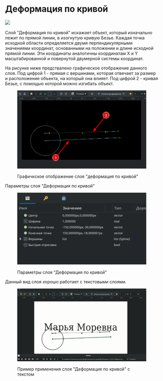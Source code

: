 # Деформация по кривой

![](<../.gitbook/assets/layer\_distortion\_curvewarp\_icon (3).png>)

Слой "Деформация по кривой" искажает объект, который изначально лежит по прямой линии, в изогнутую кривую Безье. Каждая точка исходной области определяется двумя перпендикулярными значениями координат, основанными на положении и длине исходной прямой линии. Эти координаты аналогичны координатам X и Y масштабированной и повернутой двумерной системы координат.

На рисунке ниже предствалено графическое отображение данного слоя. Под цифрой 1 - прямая с вершинами, которая отвечает за размер и расположение объекта, на который она влияет. Под цифрой 2 - кривая Безье, с помощью которой можно изгибать объект.

<figure><img src="../.gitbook/assets/2024-04-27_15-31.png" alt=""><figcaption><p>Графичкское отображение слоя "деформация по кривой"</p></figcaption></figure>

Параметры слоя "Деформация по кривой"

<figure><img src="../.gitbook/assets/2024-04-27_14-55.png" alt=""><figcaption><p>Параметры слоя "Деформация по кривой"</p></figcaption></figure>

Данный вид слоя хорошо работает с текстовыми слоями.

<figure><img src="../.gitbook/assets/text (3).gif" alt=""><figcaption><p>Пример применения слоя "Деформация по кривой" с текстом</p></figcaption></figure>
